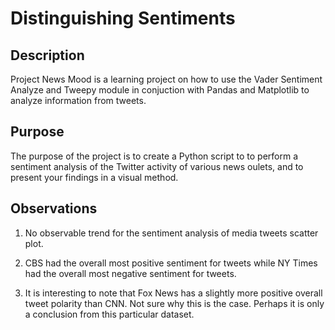 # Distinguishing Sentiments

## Description

 Project News Mood is a learning project on how to use the Vader Sentiment Analyze and Tweepy module in conjuction with Pandas and Matplotlib to analyze information from tweets.
 
## Purpose

The purpose of the project is to create a Python script to to perform a sentiment analysis of the Twitter activity of various news oulets, and to present your findings in a visual method.  

## Observations

 1. No observable trend for the sentiment analysis of media tweets scatter plot. 

 2. CBS had the overall most positive sentiment for tweets while NY Times had the overall most negative sentiment for tweets.

 3. It is interesting to note that Fox News has a slightly more positive overall tweet polarity than CNN. Not sure why this is
    the case. Perhaps it is only a conclusion from this particular dataset.
